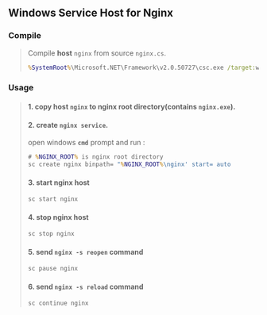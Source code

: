 ## Windows Service Host for Nginx

### **Compile**
> Compile **host** `nginx` from source `nginx.cs`.
>```cmd
> %SystemRoot%\Microsoft.NET\Framework\v2.0.50727\csc.exe /target:winexe /out:nginx  nginx.cs
>```

### **Usage**

>#### 1. copy host `nginx` to nginx root directory(contains `nginx.exe`).
>
>#### 2. create `nginx service`.
>open windows **`cmd`** prompt and run :
>```cmd
># %NGINX_ROOT% is nginx root directory
>sc create nginx binpath= "%NGINX_ROOT%\nginx' start= auto
>```
>
>#### 3. start nginx host
>```cmd
>sc start nginx
>```
>
>#### 4. stop nginx host
>```cmd
>sc stop nginx
>```
>
>#### 5. send `nginx -s reopen` command
>```cmd
>sc pause nginx
>```
>
>#### 6. send `nginx -s reload` command
>```cmd
>sc continue nginx
>```